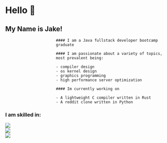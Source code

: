 <div>
  <h1>Hello 👋</h1>
  <!--   <img src="https://i.imgur.com/mBOLoZc.gif" alt="a nice pixel art of a scenic view, with a tree and leaves falling"></img> -->
  

  ## My Name is Jake!

  <div align="left" style="margin-left: 10rem;">

    #### I am a Java fullstack developer bootcamp graduate

    #### I am passionate about a variety of topics, most prevalent being:

    - compiler design
    - os kernel design
    - graphics programming
    - high performance server optimization

    #### Im currently working on

    - A lightweight C compiler written in Rust
    - A reddit clone written in Python
  </div>

  ### I am skilled in:

  <div>
    <a href="https://skillicons.dev">
      <img src="https://skillicons.dev/icons?i=rust,python,java,javascript,typescript,git,linux" /><br>
      <img src="https://skillicons.dev/icons?i=angular,arduino,aws,django,html,css,eclipse" /><br>
      <img src="https://skillicons.dev/icons?i=github,gradle,heroku,mysql,postman,spring,threejs" /><br>
    </a>
  </div>

</div>
